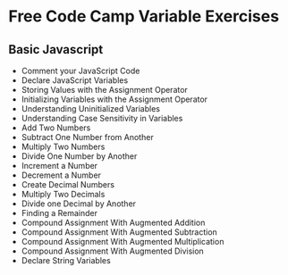 # Free Code Camp Variable Exercises

## Basic Javascript

* Comment your JavaScript Code
* Declare JavaScript Variables
* Storing Values with the Assignment Operator
* Initializing Variables with the Assignment Operator
* Understanding Uninitialized Variables
* Understanding Case Sensitivity in Variables
* Add Two Numbers
* Subtract One Number from Another
* Multiply Two Numbers
* Divide One Number by Another
* Increment a Number
* Decrement a Number
* Create Decimal Numbers
* Multiply Two Decimals
* Divide one Decimal by Another
* Finding a Remainder
* Compound Assignment With Augmented Addition
* Compound Assignment With Augmented Subtraction
* Compound Assignment With Augmented Multiplication
* Compound Assignment With Augmented Division
* Declare String Variables
